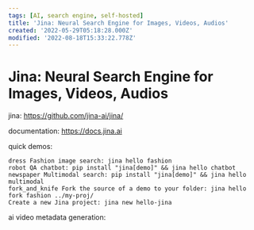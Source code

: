 ```yaml
---
tags: [AI, search engine, self-hosted]
title: 'Jina: Neural Search Engine for Images, Videos, Audios'
created: '2022-05-29T05:18:28.000Z'
modified: '2022-08-18T15:33:22.778Z'
---
```


# Jina: Neural Search Engine for Images, Videos, Audios

jina:
https://github.com/jina-ai/jina/

documentation: 
https://docs.jina.ai

quick demos:

    dress Fashion image search: jina hello fashion
    robot QA chatbot: pip install "jina[demo]" && jina hello chatbot
    newspaper Multimodal search: pip install "jina[demo]" && jina hello multimodal
    fork_and_knife Fork the source of a demo to your folder: jina hello fork fashion ../my-proj/
    Create a new Jina project: jina new hello-jina

ai video metadata generation:
